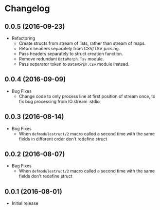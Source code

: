# Changelog

## 0.0.5 (2016-09-23)

* Refactoring
  * Create structs from stream of lists, rather than stream of maps.
  * Return headers separately from CSV/TSV parsing.
  * Pass headers separately to struct creation function.
  * Remove redundant `DataMorph.Tsv` module.
  * Pass separator token to `DataMorph.Csv` module instead.


## 0.0.4 (2016-09-09)

* Bug Fixes
  * Change code to only process line at first position of stream once, to fix bug processing from IO.stream :stdio

## 0.0.3 (2016-08-14)

* Bug Fixes
  * When `defmodulestruct/2` macro called a second time with the same fields in different order don't redefine struct

## 0.0.2 (2016-08-07)

* Bug Fixes
  * When `defmodulestruct/2` macro called a second time with the same fields don't redefine struct

## 0.0.1 (2016-08-01)

* Initial release
